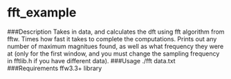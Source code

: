fft_example
===========

###Description
Takes in data, and calculates the dft using fft algorithm from fftw. Times how fast it takes to complete the computations. Prints out any number of maximum magnitues found, as well as what frequency they were at (only for the first window, and you must change the sampling frequency in fftlib.h if you have different data).
###Usage
./fft data.txt
###Requirements
ffw3.3+ library
